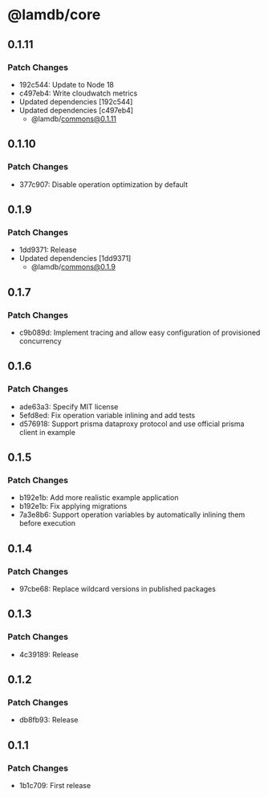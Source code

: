 # @lamdb/core

## 0.1.11

### Patch Changes

- 192c544: Update to Node 18
- c497eb4: Write cloudwatch metrics
- Updated dependencies [192c544]
- Updated dependencies [c497eb4]
  - @lamdb/commons@0.1.11

## 0.1.10

### Patch Changes

- 377c907: Disable operation optimization by default

## 0.1.9

### Patch Changes

- 1dd9371: Release
- Updated dependencies [1dd9371]
  - @lamdb/commons@0.1.9

## 0.1.7

### Patch Changes

- c9b089d: Implement tracing and allow easy configuration of provisioned concurrency

## 0.1.6

### Patch Changes

- ade63a3: Specify MIT license
- 5efd8ed: Fix operation variable inlining and add tests
- d576918: Support prisma dataproxy protocol and use official prisma client in example

## 0.1.5

### Patch Changes

- b192e1b: Add more realistic example application
- b192e1b: Fix applying migrations
- 7a3e8b6: Support operation variables by automatically inlining them before execution

## 0.1.4

### Patch Changes

- 97cbe68: Replace wildcard versions in published packages

## 0.1.3

### Patch Changes

- 4c39189: Release

## 0.1.2

### Patch Changes

- db8fb93: Release

## 0.1.1

### Patch Changes

- 1b1c709: First release
